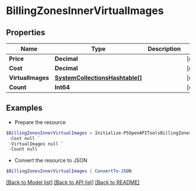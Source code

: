 # BillingZonesInnerVirtualImages
## Properties

Name | Type | Description | Notes
------------ | ------------- | ------------- | -------------
**Price** | **Decimal** |  | [optional] 
**Cost** | **Decimal** |  | [optional] 
**VirtualImages** | [**SystemCollectionsHashtable[]**](SystemCollectionsHashtable.md) |  | [optional] 
**Count** | **Int64** |  | [optional] 

## Examples

- Prepare the resource
```powershell
$BillingZonesInnerVirtualImages = Initialize-PSOpenAPIToolsBillingZonesInnerVirtualImages  -Price null `
 -Cost null `
 -VirtualImages null `
 -Count null
```

- Convert the resource to JSON
```powershell
$BillingZonesInnerVirtualImages | ConvertTo-JSON
```

[[Back to Model list]](../README.md#documentation-for-models) [[Back to API list]](../README.md#documentation-for-api-endpoints) [[Back to README]](../README.md)

